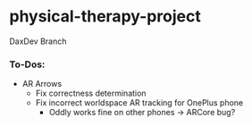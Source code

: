# physical-therapy-project
DaxDev Branch

### To-Dos:
- AR Arrows
  - Fix correctness determination
  - Fix incorrect worldspace AR tracking for OnePlus phone 
    - Oddly works fine on other phones -> ARCore bug?
